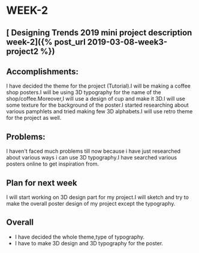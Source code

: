 

# WEEK-2
## [ Designing Trends 2019 mini project description week-2]({% post_url 2019-03-08-week3-project2 %})
## Accomplishments:
I have decided the theme for the project (Tutorial).I will be making a coffee shop posters.I will be using 3D typography for the name of the shop/coffee.Moreover,I will use a design of cup and make it 3D.I will use some texture for the background of the poster.I started researching about various pamphlets and tried making few 3D alphabets.I will use retro theme for the project as well.
## Problems:
I haven't faced much problems till now because i have just researched about various ways i can use 3D typography.I have searched various posters online to get inspiration from.
## Plan for next week
I will start working on 3D design part for my project.I will sketch and try to make the overall poster design of my project except the typography.
## Overall
* I have decided the whole theme,type of typography.
* I have to make 3D design and 3D typography for the poster.




